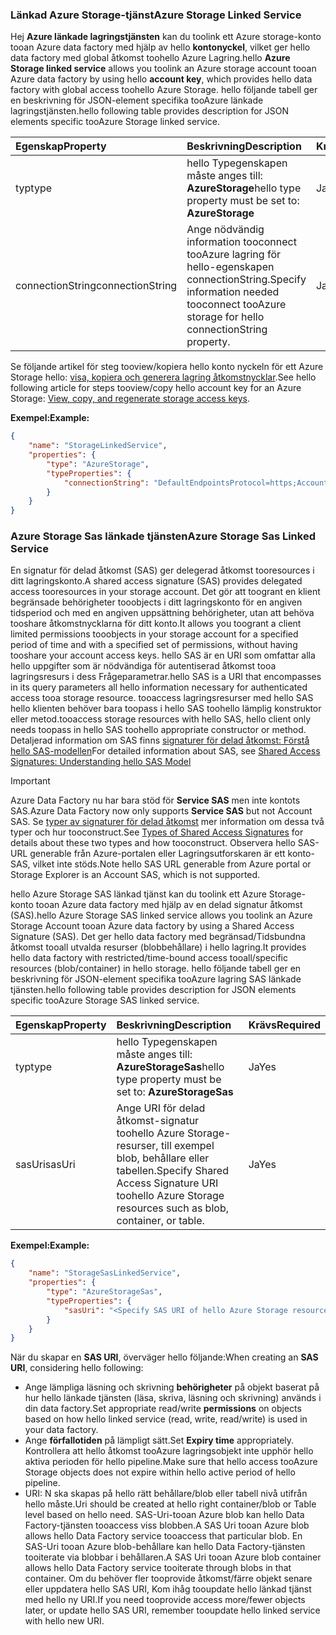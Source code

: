 ### <a name="azure-storage-linked-service"></a><span data-ttu-id="bedca-101">Länkad Azure Storage-tjänst</span><span class="sxs-lookup"><span data-stu-id="bedca-101">Azure Storage Linked Service</span></span>
<span data-ttu-id="bedca-102">Hej **Azure länkade lagringstjänsten** kan du toolink ett Azure storage-konto tooan Azure data factory med hjälp av hello **kontonyckel**, vilket ger hello data factory med global åtkomst toohello Azure Lagring.</span><span class="sxs-lookup"><span data-stu-id="bedca-102">hello **Azure Storage linked service** allows you toolink an Azure storage account tooan Azure data factory by using hello **account key**, which provides hello data factory with global access toohello Azure Storage.</span></span> <span data-ttu-id="bedca-103">hello följande tabell ger en beskrivning för JSON-element specifika tooAzure länkade lagringstjänsten.</span><span class="sxs-lookup"><span data-stu-id="bedca-103">hello following table provides description for JSON elements specific tooAzure Storage linked service.</span></span>

| <span data-ttu-id="bedca-104">Egenskap</span><span class="sxs-lookup"><span data-stu-id="bedca-104">Property</span></span> | <span data-ttu-id="bedca-105">Beskrivning</span><span class="sxs-lookup"><span data-stu-id="bedca-105">Description</span></span> | <span data-ttu-id="bedca-106">Krävs</span><span class="sxs-lookup"><span data-stu-id="bedca-106">Required</span></span> |
|:--- |:--- |:--- |
| <span data-ttu-id="bedca-107">typ</span><span class="sxs-lookup"><span data-stu-id="bedca-107">type</span></span> |<span data-ttu-id="bedca-108">hello Typegenskapen måste anges till: **AzureStorage**</span><span class="sxs-lookup"><span data-stu-id="bedca-108">hello type property must be set to: **AzureStorage**</span></span> |<span data-ttu-id="bedca-109">Ja</span><span class="sxs-lookup"><span data-stu-id="bedca-109">Yes</span></span> |
| <span data-ttu-id="bedca-110">connectionString</span><span class="sxs-lookup"><span data-stu-id="bedca-110">connectionString</span></span> |<span data-ttu-id="bedca-111">Ange nödvändig information tooconnect tooAzure lagring för hello-egenskapen connectionString.</span><span class="sxs-lookup"><span data-stu-id="bedca-111">Specify information needed tooconnect tooAzure storage for hello connectionString property.</span></span> |<span data-ttu-id="bedca-112">Ja</span><span class="sxs-lookup"><span data-stu-id="bedca-112">Yes</span></span> |

<span data-ttu-id="bedca-113">Se följande artikel för steg tooview/kopiera hello konto nyckeln för ett Azure Storage hello: [visa, kopiera och generera lagring åtkomstnycklar](../articles/storage/common/storage-create-storage-account.md#manage-your-storage-account).</span><span class="sxs-lookup"><span data-stu-id="bedca-113">See hello following article for steps tooview/copy hello account key for an Azure Storage: [View, copy, and regenerate storage access keys](../articles/storage/common/storage-create-storage-account.md#manage-your-storage-account).</span></span>

<span data-ttu-id="bedca-114">**Exempel:**</span><span class="sxs-lookup"><span data-stu-id="bedca-114">**Example:**</span></span>  

```json
{  
    "name": "StorageLinkedService",  
    "properties": {  
        "type": "AzureStorage",  
        "typeProperties": {  
            "connectionString": "DefaultEndpointsProtocol=https;AccountName=<accountname>;AccountKey=<accountkey>"  
        }  
    }  
}  
```

### <a name="azure-storage-sas-linked-service"></a><span data-ttu-id="bedca-115">Azure Storage Sas länkade tjänsten</span><span class="sxs-lookup"><span data-stu-id="bedca-115">Azure Storage Sas Linked Service</span></span>
<span data-ttu-id="bedca-116">En signatur för delad åtkomst (SAS) ger delegerad åtkomst tooresources i ditt lagringskonto.</span><span class="sxs-lookup"><span data-stu-id="bedca-116">A shared access signature (SAS) provides delegated access tooresources in your storage account.</span></span> <span data-ttu-id="bedca-117">Det gör att toogrant en klient begränsade behörigheter tooobjects i ditt lagringskonto för en angiven tidsperiod och med en angiven uppsättning behörigheter, utan att behöva tooshare åtkomstnycklarna för ditt konto.</span><span class="sxs-lookup"><span data-stu-id="bedca-117">It allows you toogrant a client limited permissions tooobjects in your storage account for a specified period of time and with a specified set of permissions, without having tooshare your account access keys.</span></span> <span data-ttu-id="bedca-118">hello SAS är en URI som omfattar alla hello uppgifter som är nödvändiga för autentiserad åtkomst tooa lagringsresurs i dess Frågeparametrar.</span><span class="sxs-lookup"><span data-stu-id="bedca-118">hello SAS is a URI that encompasses in its query parameters all hello information necessary for authenticated access tooa storage resource.</span></span> <span data-ttu-id="bedca-119">tooaccess lagringsresurser med hello SAS hello klienten behöver bara toopass i hello SAS toohello lämplig konstruktor eller metod.</span><span class="sxs-lookup"><span data-stu-id="bedca-119">tooaccess storage resources with hello SAS, hello client only needs toopass in hello SAS toohello appropriate constructor or method.</span></span> <span data-ttu-id="bedca-120">Detaljerad information om SAS finns [signaturer för delad åtkomst: Förstå hello SAS-modellen](../articles/storage/common/storage-dotnet-shared-access-signature-part-1.md)</span><span class="sxs-lookup"><span data-stu-id="bedca-120">For detailed information about SAS, see [Shared Access Signatures: Understanding hello SAS Model](../articles/storage/common/storage-dotnet-shared-access-signature-part-1.md)</span></span>

> [!IMPORTANT]
> <span data-ttu-id="bedca-121">Azure Data Factory nu har bara stöd för **Service SAS** men inte kontots SAS.</span><span class="sxs-lookup"><span data-stu-id="bedca-121">Azure Data Factory now only supports **Service SAS** but not Account SAS.</span></span> <span data-ttu-id="bedca-122">Se [typer av signaturer för delad åtkomst](../articles/storage/common/storage-dotnet-shared-access-signature-part-1.md#types-of-shared-access-signatures) mer information om dessa två typer och hur tooconstruct.</span><span class="sxs-lookup"><span data-stu-id="bedca-122">See [Types of Shared Access Signatures](../articles/storage/common/storage-dotnet-shared-access-signature-part-1.md#types-of-shared-access-signatures) for details about these two types and how tooconstruct.</span></span> <span data-ttu-id="bedca-123">Observera hello SAS-URL generable från Azure-portalen eller Lagringsutforskaren är ett konto-SAS, vilket inte stöds.</span><span class="sxs-lookup"><span data-stu-id="bedca-123">Note hello SAS URL generable from Azure portal or Storage Explorer is an Account SAS, which is not supported.</span></span>
> 

<span data-ttu-id="bedca-124">hello Azure Storage SAS länkad tjänst kan du toolink ett Azure Storage-konto tooan Azure data factory med hjälp av en delad signatur åtkomst (SAS).</span><span class="sxs-lookup"><span data-stu-id="bedca-124">hello Azure Storage SAS linked service allows you toolink an Azure Storage Account tooan Azure data factory by using a Shared Access Signature (SAS).</span></span> <span data-ttu-id="bedca-125">Det ger hello data factory med begränsad/Tidsbundna åtkomst tooall utvalda resurser (blobbehållare) i hello lagring.</span><span class="sxs-lookup"><span data-stu-id="bedca-125">It provides hello data factory with restricted/time-bound access tooall/specific resources (blob/container) in hello storage.</span></span> <span data-ttu-id="bedca-126">hello följande tabell ger en beskrivning för JSON-element specifika tooAzure lagring SAS länkade tjänsten.</span><span class="sxs-lookup"><span data-stu-id="bedca-126">hello following table provides description for JSON elements specific tooAzure Storage SAS linked service.</span></span> 

| <span data-ttu-id="bedca-127">Egenskap</span><span class="sxs-lookup"><span data-stu-id="bedca-127">Property</span></span> | <span data-ttu-id="bedca-128">Beskrivning</span><span class="sxs-lookup"><span data-stu-id="bedca-128">Description</span></span> | <span data-ttu-id="bedca-129">Krävs</span><span class="sxs-lookup"><span data-stu-id="bedca-129">Required</span></span> |
|:--- |:--- |:--- |
| <span data-ttu-id="bedca-130">typ</span><span class="sxs-lookup"><span data-stu-id="bedca-130">type</span></span> |<span data-ttu-id="bedca-131">hello Typegenskapen måste anges till: **AzureStorageSas**</span><span class="sxs-lookup"><span data-stu-id="bedca-131">hello type property must be set to: **AzureStorageSas**</span></span> |<span data-ttu-id="bedca-132">Ja</span><span class="sxs-lookup"><span data-stu-id="bedca-132">Yes</span></span> |
| <span data-ttu-id="bedca-133">sasUri</span><span class="sxs-lookup"><span data-stu-id="bedca-133">sasUri</span></span> |<span data-ttu-id="bedca-134">Ange URI för delad åtkomst-signatur toohello Azure Storage-resurser, till exempel blob, behållare eller tabellen.</span><span class="sxs-lookup"><span data-stu-id="bedca-134">Specify Shared Access Signature URI toohello Azure Storage resources such as blob, container, or table.</span></span>  |<span data-ttu-id="bedca-135">Ja</span><span class="sxs-lookup"><span data-stu-id="bedca-135">Yes</span></span> |

<span data-ttu-id="bedca-136">**Exempel:**</span><span class="sxs-lookup"><span data-stu-id="bedca-136">**Example:**</span></span>

```json
{  
    "name": "StorageSasLinkedService",  
    "properties": {  
        "type": "AzureStorageSas",  
        "typeProperties": {  
            "sasUri": "<Specify SAS URI of hello Azure Storage resource>"   
        }  
    }  
}  
```

<span data-ttu-id="bedca-137">När du skapar en **SAS URI**, överväger hello följande:</span><span class="sxs-lookup"><span data-stu-id="bedca-137">When creating an **SAS URI**, considering hello following:</span></span>  

* <span data-ttu-id="bedca-138">Ange lämpliga läsning och skrivning **behörigheter** på objekt baserat på hur hello länkade tjänsten (läsa, skriva, läsning och skrivning) används i din data factory.</span><span class="sxs-lookup"><span data-stu-id="bedca-138">Set appropriate read/write **permissions** on objects based on how hello linked service (read, write, read/write) is used in your data factory.</span></span>
* <span data-ttu-id="bedca-139">Ange **förfallotiden** på lämpligt sätt.</span><span class="sxs-lookup"><span data-stu-id="bedca-139">Set **Expiry time** appropriately.</span></span> <span data-ttu-id="bedca-140">Kontrollera att hello åtkomst tooAzure lagringsobjekt inte upphör hello aktiva perioden för hello pipeline.</span><span class="sxs-lookup"><span data-stu-id="bedca-140">Make sure that hello access tooAzure Storage objects does not expire within hello active period of hello pipeline.</span></span>
* <span data-ttu-id="bedca-141">URI: N ska skapas på hello rätt behållare/blob eller tabell nivå utifrån hello måste.</span><span class="sxs-lookup"><span data-stu-id="bedca-141">Uri should be created at hello right container/blob or Table level based on hello need.</span></span> <span data-ttu-id="bedca-142">SAS-Uri-tooan Azure blob kan hello Data Factory-tjänsten tooaccess viss blobben.</span><span class="sxs-lookup"><span data-stu-id="bedca-142">A SAS Uri tooan Azure blob allows hello Data Factory service tooaccess that particular blob.</span></span> <span data-ttu-id="bedca-143">En SAS-Uri tooan Azure blob-behållare kan hello Data Factory-tjänsten tooiterate via blobbar i behållaren.</span><span class="sxs-lookup"><span data-stu-id="bedca-143">A SAS Uri tooan Azure blob container allows hello Data Factory service tooiterate through blobs in that container.</span></span> <span data-ttu-id="bedca-144">Om du behöver fler tooprovide åtkomst/färre objekt senare eller uppdatera hello SAS URI, Kom ihåg tooupdate hello länkad tjänst med hello ny URI.</span><span class="sxs-lookup"><span data-stu-id="bedca-144">If you need tooprovide access more/fewer objects later, or update hello SAS URI, remember tooupdate hello linked service with hello new URI.</span></span>   

